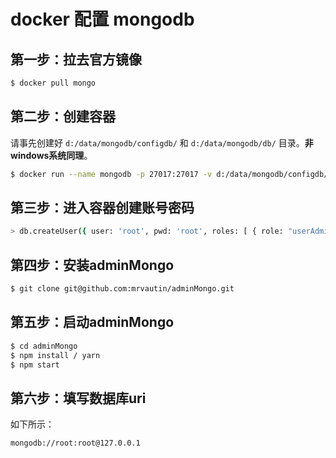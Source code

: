 # docker 配置 mongodb

## 第一步：拉去官方镜像

``` bash
$ docker pull mongo
```

## 第二步：创建容器

请事先创建好 ``d:/data/mongodb/configdb/`` 和 ``d:/data/mongodb/db/`` 目录。**非windows系统同理**。

``` bash
$ docker run --name mongodb -p 27017:27017 -v d:/data/mongodb/configdb/:/data/configdb/ -v d:/data/mongodb/db/:/data/db/ -d mongo --auth
```

## 第三步：进入容器创建账号密码

``` bash
> db.createUser({ user: 'root', pwd: 'root', roles: [ { role: "userAdminAnyDatabase", db: "admin" } ] });
```

## 第四步：安装adminMongo

``` bash
$ git clone git@github.com:mrvautin/adminMongo.git
```

## 第五步：启动adminMongo

``` bash
$ cd adminMongo
$ npm install / yarn
$ npm start
```

## 第六步：填写数据库uri

如下所示：

``mongodb://root:root@127.0.0.1``
